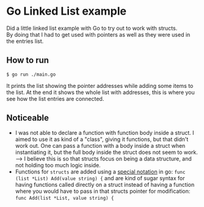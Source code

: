 # Go Linked List example

Did a little linked list example with Go to try out to work with structs.  
By doing that I had to get used with pointers as well as they were used in the entries list.

## How to run

`$ go run ./main.go`

It prints the list showing the pointer addresses while adding some items to the list. At the end it shows the whole list with addresses, this is where you see how the list entries are connected.

## Noticeable

* I was not able to declare a function with function body inside a struct. I aimed to use it as kind of a "class", giving it functions, but that didn't work out. One can pass a function with a body inside a struct when instantiating it, but the full body inside the struct does not seem to work. --> I believe this is so that structs focus on being a data structure, and not holding too much logic inside.
* Functions for `structs` are added using a [special notation](https://mr-destructive.github.io/techstructive-blog/golang-structs/) in go: `func (list *List) Add(value string) {` and are kind of sugar syntax for having functions called directly on a struct instead of having a function where you would have to pass in that structs pointer for modification: `func Add(list *List, value string) {`
